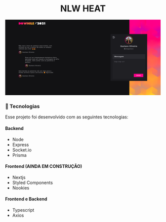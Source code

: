 <h1 align="center">
  NLW HEAT
</h1>

<div align="center">
  <img width=1366 height="auto" alt="Home" title="Home" src="frontend/public/tela_nlw.png" /> 
</div>

### 🚀 Tecnologias

Esse projeto foi desenvolvido com as seguintes tecnologias:


#### Backend

- Node
- Express
- Socket.io
- Prisma

#### Frontend (AINDA EM CONSTRUÇÃO)

- Nextjs
- Styled Components
- Nookies

#### Frontend e Backend

- Typescript
- Axios
